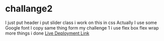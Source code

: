 # challange2
I just put header
i put slider class
i work on this in css
Actually I use some Google font
I copy same thing form my challenge 1
i use flex box
flex wrap
more things i done
[Live Deployment Link](https://rafiqnasrat.github.io/challange2)
